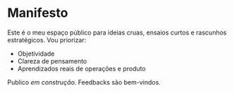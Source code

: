 # Manifesto

Este é o meu espaço público para ideias cruas, ensaios curtos e rascunhos estratégicos. Vou priorizar:

- Objetividade
- Clareza de pensamento
- Aprendizados reais de operações e produto

Publico *em construção*. Feedbacks são bem-vindos.
